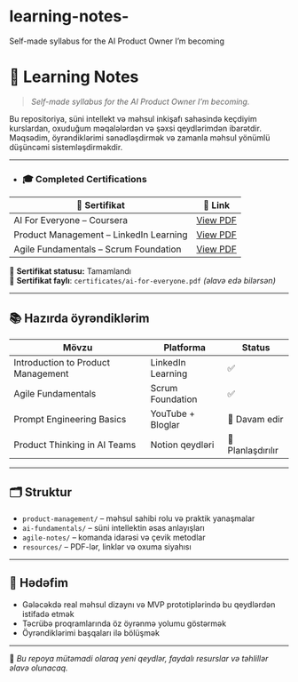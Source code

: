 # learning-notes-
Self-made syllabus for the AI Product Owner I’m becoming
# 🧠 Learning Notes

> *Self-made syllabus for the AI Product Owner I’m becoming.*

Bu repositoriya, süni intellekt və məhsul inkişafı sahəsində keçdiyim kurslardan, oxuduğum məqalələrdən və şəxsi qeydlərimdən ibarətdir. Məqsədim, öyrəndiklərimi sənədləşdirmək və zamanla məhsul yönümlü düşüncəmi sistemləşdirməkdir.

---


- ### 🎓 Completed Certifications

| 📄 Sertifikat | 🔗 Link |
|--------------|--------|
| AI For Everyone – Coursera | [View PDF](https://github.com/ilhamverse/certificates/blob/main/ai-for-everyone.pdf) |
| Product Management – LinkedIn Learning | [View PDF](https://github.com/ilhamverse/certificates/blob/main/product-management.pdf) |
| Agile Fundamentals – Scrum Foundation | [View PDF](https://github.com/ilhamverse/certificates/blob/main/agile-fundamentals.pdf) |


📜 **Sertifikat statusu:** Tamamlandı  
📎 **Sertifikat faylı**: `certificates/ai-for-everyone.pdf` *(əlavə edə bilərsən)*

---

## 📚 Hazırda öyrəndiklərim

| Mövzu | Platforma | Status |
|-------|-----------|--------|
| Introduction to Product Management | LinkedIn Learning | ✅ |
| Agile Fundamentals | Scrum Foundation | ✅ |
| Prompt Engineering Basics | YouTube + Bloglar | 🚧 Davam edir |
| Product Thinking in AI Teams | Notion qeydləri | 📝 Planlaşdırılır |

---

## 🗂 Struktur

- `product-management/` – məhsul sahibi rolu və praktik yanaşmalar
- `ai-fundamentals/` – süni intellektin əsas anlayışları
- `agile-notes/` – komanda idarəsi və çevik metodlar
- `resources/` – PDF-lər, linklər və oxuma siyahısı

---

## 🎯 Hədəfim

- Gələcəkdə real məhsul dizaynı və MVP prototiplərində bu qeydlərdən istifadə etmək
- Təcrübə proqramlarında öz öyrənmə yolumu göstərmək
- Öyrəndiklərimi başqaları ilə bölüşmək

---

📌 *Bu repoya mütəmadi olaraq yeni qeydlər, faydalı resurslar və təhlillər əlavə olunacaq.*
